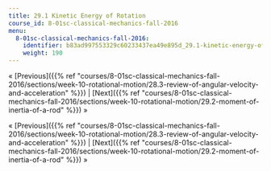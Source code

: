 ```yaml
---
title: 29.1 Kinetic Energy of Rotation
course_id: 8-01sc-classical-mechanics-fall-2016
menu:
  8-01sc-classical-mechanics-fall-2016:
    identifier: b83ad997553329c60233437ea49e895d_29.1-kinetic-energy-of-rotation
    weight: 190
---
```

« [Previous]({{% ref "courses/8-01sc-classical-mechanics-fall-2016/sections/week-10-rotational-motion/28.3-review-of-angular-velocity-and-acceleration" %}}) | [Next]({{% ref "courses/8-01sc-classical-mechanics-fall-2016/sections/week-10-rotational-motion/29.2-moment-of-inertia-of-a-rod" %}}) »

« [Previous]({{% ref "courses/8-01sc-classical-mechanics-fall-2016/sections/week-10-rotational-motion/28.3-review-of-angular-velocity-and-acceleration" %}}) | [Next]({{% ref "courses/8-01sc-classical-mechanics-fall-2016/sections/week-10-rotational-motion/29.2-moment-of-inertia-of-a-rod" %}}) »